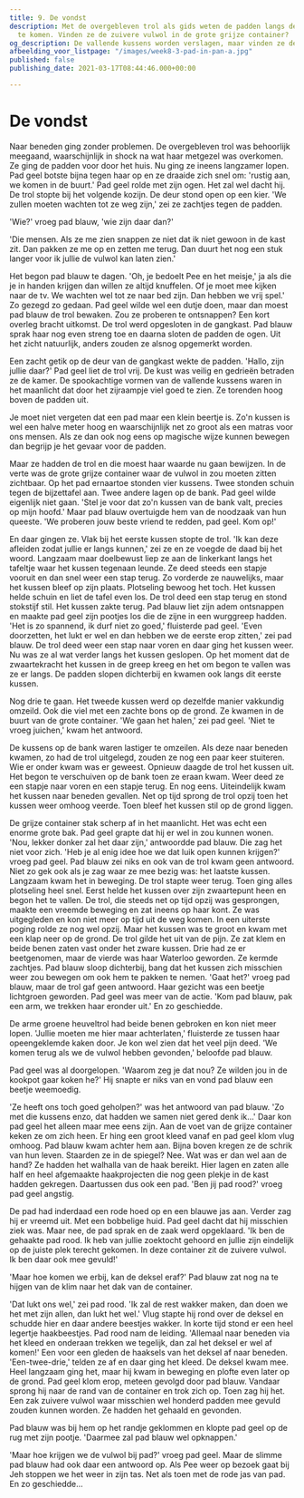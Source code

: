 ```yaml
---
title: 9. De vondst
description: Met de overgebleven trol als gids weten de padden langs de vallende kussens
  te komen. Vinden ze de zuivere vulwol in de grote grijze container?
og_description: De vallende kussens worden verslagen, maar vinden ze de vulwol?
afbeelding_voor_listpage: "/images/week8-3-pad-in-pan-a.jpg"
published: false
publishing_date: 2021-03-17T08:44:46.000+00:00

---
```

# De vondst

Naar beneden ging zonder problemen. De overgebleven trol was behoorlijk meegaand, waarschijnlijk in shock na wat haar metgezel was overkomen. Ze ging de padden voor door het huis. Nu ging ze ineens langzamer lopen. Pad geel botste bijna tegen haar op en ze draaide zich snel om: 'rustig aan, we komen in de buurt.' Pad geel rolde met zijn ogen. Het zal wel dacht hij. De trol stopte bij het volgende kozijn. De deur stond open op een kier. 'We zullen moeten wachten tot ze weg zijn,' zei ze zachtjes tegen de padden.

'Wie?' vroeg pad blauw, 'wie zijn daar dan?'

'Die mensen. Als ze me zien snappen ze niet dat ik niet gewoon in de kast zit. Dan pakken ze me op en zetten me terug. Dan duurt het nog een stuk langer voor ik jullie de vulwol kan laten zien.'

Het begon pad blauw te dagen. 'Oh, je bedoelt Pee en het meisje,' ja als die je in handen krijgen dan willen ze altijd knuffelen. Of je moet mee kijken naar de tv. We wachten wel tot ze naar bed zijn. Dan hebben we vrij spel.' Zo gezegd zo gedaan. Pad geel wilde wel een dutje doen, maar dan moest pad blauw de trol bewaken. Zou ze proberen te ontsnappen? Een kort overleg bracht uitkomst. De trol werd opgesloten in de gangkast. Pad blauw sprak haar nog even streng toe en daarna sloten de padden de ogen. Uit het zicht natuurlijk, anders zouden ze alsnog opgemerkt worden.

Een zacht getik op de deur van de gangkast wekte de padden. 'Hallo, zijn jullie daar?' Pad geel liet de trol vrij. De kust was veilig en gedrieën betraden ze de kamer. De spookachtige vormen van de vallende kussens waren in het maanlicht dat door het zijraampje viel goed te zien. Ze torenden hoog boven de padden uit.

Je moet niet vergeten dat een pad maar een klein beertje is. Zo'n kussen is wel een halve meter hoog en waarschijnlijk net zo groot als een matras voor ons mensen. Als ze dan ook nog eens op magische wijze kunnen bewegen dan begrijp je het gevaar voor de padden.

Maar ze hadden de trol en die moest haar waarde nu gaan bewijzen. In de verte was de grote grijze container waar de vulwol in zou moeten zitten zichtbaar. Op het pad ernaartoe stonden vier kussens. Twee stonden schuin tegen de bijzettafel aan. Twee andere lagen op de bank. Pad geel wilde eigenlijk niet gaan. 'Stel je voor dat zo'n kussen van de bank valt, precies op mijn hoofd.' Maar pad blauw overtuigde hem van de noodzaak van hun queeste. 'We proberen jouw beste vriend te redden, pad geel. Kom op!'

En daar gingen ze. Vlak bij het eerste kussen stopte de trol. 'Ik kan deze afleiden zodat jullie er langs kunnen,' zei ze en ze voegde de daad bij het woord. Langzaam maar doelbewust liep ze aan de linkerkant langs het tafeltje waar het kussen tegenaan leunde. Ze deed steeds een stapje vooruit en dan snel weer een stap terug. Zo vorderde ze nauwelijks, maar het kussen bleef op zijn plaats. Plotseling bewoog het toch. Het kussen helde schuin en liet de tafel even los. De trol deed een stap terug en stond stokstijf stil. Het kussen zakte terug. Pad blauw liet zijn adem ontsnappen en maakte pad geel zijn pootjes los die de zijne in een wurggreep hadden. 'Het is zo spannend, ik durf niet zo goed,' fluisterde pad geel. 'Even doorzetten, het lukt er wel en dan hebben we de eerste erop zitten,' zei pad blauw. De trol deed weer een stap naar voren en daar ging het kussen weer. Nu was ze al wat verder langs het kussen geslopen. Op het moment dat de zwaartekracht het kussen in de greep kreeg en het om begon te vallen was ze er langs. De padden slopen dichterbij en kwamen ook langs dit eerste kussen.

Nog drie te gaan. Het tweede kussen werd op dezelfde manier vakkundig omzeild. Ook die viel met een zachte bons op de grond. Ze kwamen in de buurt van de grote container. 'We gaan het halen,' zei pad geel. 'Niet te vroeg juichen,' kwam het antwoord.

De kussens op de bank waren lastiger te omzeilen. Als deze naar beneden kwamen, zo had de trol uitgelegd, zouden ze nog een paar keer stuiteren. Wie er onder kwam was er geweest. Opnieuw daagde de trol het kussen uit. Het begon te verschuiven op de bank toen ze eraan kwam. Weer deed ze een stapje naar voren en een stapje terug. En nog eens. Uiteindelijk kwam het kussen naar beneden gevallen. Net op tijd sprong de trol opzij toen het kussen weer omhoog veerde. Toen bleef het kussen stil op de grond liggen.

De grijze container stak scherp af in het maanlicht. Het was echt een enorme grote bak. Pad geel grapte dat hij er wel in zou kunnen wonen. 'Nou, lekker donker zal het daar zijn,' antwoordde pad blauw. Die zag het niet voor zich. 'Heb je al enig idee hoe we dat luik open kunnen krijgen?' vroeg pad geel. Pad blauw zei niks en ook van de trol kwam geen antwoord. Niet zo gek ook als je zag waar ze mee bezig was: het laatste kussen. Langzaam kwam het in beweging. De trol stapte weer terug. Toen ging alles plotseling heel snel. Eerst helde het kussen over zijn zwaartepunt heen en begon het te vallen. De trol, die steeds net op tijd opzij was gesprongen, maakte een vreemde beweging en zat ineens op haar kont. Ze was uitgegleden en kon niet meer op tijd uit de weg komen. In een uiterste poging rolde ze nog wel opzij. Maar het kussen was te groot en kwam met een klap neer op de grond. De trol gilde het uit van de pijn. Ze zat klem en beide benen zaten vast onder het zware kussen. Drie had ze er beetgenomen, maar de vierde was haar Waterloo geworden. Ze kermde zachtjes. Pad blauw sloop dichterbij, bang dat het kussen zich misschien weer zou bewegen om ook hem te pakken te nemen. 'Gaat het?' vroeg pad blauw, maar de trol gaf geen antwoord. Haar gezicht was een beetje lichtgroen geworden. Pad geel was meer van de actie. 'Kom pad blauw, pak een arm, we trekken haar eronder uit.' En zo geschiedde.

De arme groene heuveltrol had beide benen gebroken en kon niet meer lopen. 'Jullie moeten me hier maar achterlaten,' fluisterde ze tussen haar opeengeklemde kaken door. Je kon wel zien dat het veel pijn deed. 'We komen terug als we de vulwol hebben gevonden,' beloofde pad blauw.

Pad geel was al doorgelopen. 'Waarom zeg je dat nou? Ze wilden jou in de kookpot gaar koken he?' Hij snapte er niks van en vond pad blauw een beetje weemoedig.

'Ze heeft ons toch goed geholpen?' was het antwoord van pad blauw. 'Zo met die kussens enzo, dat hadden we samen niet gered denk ik...' Daar kon pad geel het alleen maar mee eens zijn. Aan de voet van de grijze container keken ze om zich heen. Er hing een groot kleed vanaf en pad geel klom vlug omhoog. Pad blauw kwam achter hem aan. Bijna boven kregen ze de schrik van hun leven. Staarden ze in de spiegel? Nee. Wat was er dan wel aan de hand? Ze hadden het walhalla van de haak bereikt. Hier lagen en zaten alle half en heel afgemaakte haakprojecten die nog geen plekje in de kast hadden gekregen. Daartussen dus ook een pad. 'Ben jij pad rood?' vroeg pad geel angstig.

De pad had inderdaad een rode hoed op en een blauwe jas aan. Verder zag hij er vreemd uit. Met een bobbelige huid. Pad geel dacht dat hij misschien ziek was. Maar nee, de pad sprak en de zaak werd opgeklaard. 'Ik ben de gehaakte pad rood. Ik heb van jullie zoektocht gehoord en jullie zijn eindelijk op de juiste plek terecht gekomen. In deze container zit de zuivere vulwol. Ik ben daar ook mee gevuld!'

'Maar hoe komen we erbij, kan de deksel eraf?' Pad blauw zat nog na te hijgen van de klim naar het dak van de container.

'Dat lukt ons wel,' zei pad rood. 'Ik zal de rest wakker maken, dan doen we het met zijn allen, dan lukt het wel.' Vlug stapte hij rond over de deksel en schudde hier en daar andere beestjes wakker. In korte tijd stond er een heel legertje haakbeestjes. Pad rood nam de leiding. 'Allemaal naar beneden via het kleed en onderaan trekken we tegelijk, dan zal het deksel er wel af komen!' Een voor een gleden de haaksels van het deksel af naar beneden. 'Een-twee-drie,' telden ze af en daar ging het kleed. De deksel kwam mee. Heel langzaam ging het, maar hij kwam in beweging en plofte even later op de grond. Pad geel klom erop, meteen gevolgd door pad blauw. Vandaar sprong hij naar de rand van de container en trok zich op. Toen zag hij het. Een zak zuivere vulwol waar misschien wel honderd padden mee gevuld zouden kunnen worden. Ze hadden het gehaald en gevonden.

Pad blauw was bij hem op het randje geklommen en klopte pad geel op de rug met zijn pootje. 'Daarmee zal pad blauw wel opknappen.'

'Maar hoe krijgen we de vulwol bij pad?' vroeg pad geel. Maar de slimme pad blauw had ook daar een antwoord op. Als Pee weer op bezoek gaat bij Jeh stoppen we het weer in zijn tas. Net als toen met de rode jas van pad. En zo geschiedde...